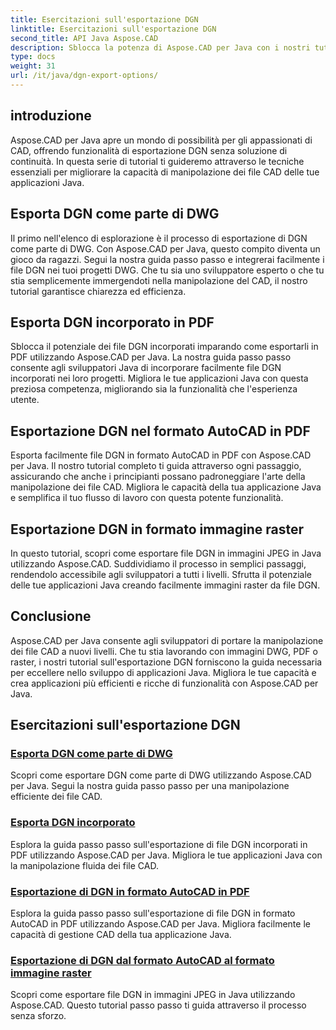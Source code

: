 ```yaml
---
title: Esercitazioni sull'esportazione DGN
linktitle: Esercitazioni sull'esportazione DGN
second_title: API Java Aspose.CAD
description: Sblocca la potenza di Aspose.CAD per Java con i nostri tutorial sull'esportazione DGN. Impara a manipolare in modo efficiente i file CAD, dall'esportazione DGN come parte di DWG alla creazione di immagini raster senza sforzo.
type: docs
weight: 31
url: /it/java/dgn-export-options/
---
```

## introduzione

Aspose.CAD per Java apre un mondo di possibilità per gli appassionati di CAD, offrendo funzionalità di esportazione DGN senza soluzione di continuità. In questa serie di tutorial ti guideremo attraverso le tecniche essenziali per migliorare la capacità di manipolazione dei file CAD delle tue applicazioni Java.

## Esporta DGN come parte di DWG

Il primo nell'elenco di esplorazione è il processo di esportazione di DGN come parte di DWG. Con Aspose.CAD per Java, questo compito diventa un gioco da ragazzi. Segui la nostra guida passo passo e integrerai facilmente i file DGN nei tuoi progetti DWG. Che tu sia uno sviluppatore esperto o che tu stia semplicemente immergendoti nella manipolazione del CAD, il nostro tutorial garantisce chiarezza ed efficienza.

## Esporta DGN incorporato in PDF

Sblocca il potenziale dei file DGN incorporati imparando come esportarli in PDF utilizzando Aspose.CAD per Java. La nostra guida passo passo consente agli sviluppatori Java di incorporare facilmente file DGN incorporati nei loro progetti. Migliora le tue applicazioni Java con questa preziosa competenza, migliorando sia la funzionalità che l'esperienza utente.

## Esportazione DGN nel formato AutoCAD in PDF

Esporta facilmente file DGN in formato AutoCAD in PDF con Aspose.CAD per Java. Il nostro tutorial completo ti guida attraverso ogni passaggio, assicurando che anche i principianti possano padroneggiare l'arte della manipolazione dei file CAD. Migliora le capacità della tua applicazione Java e semplifica il tuo flusso di lavoro con questa potente funzionalità.

## Esportazione DGN in formato immagine raster

In questo tutorial, scopri come esportare file DGN in immagini JPEG in Java utilizzando Aspose.CAD. Suddividiamo il processo in semplici passaggi, rendendolo accessibile agli sviluppatori a tutti i livelli. Sfrutta il potenziale delle tue applicazioni Java creando facilmente immagini raster da file DGN.

## Conclusione

Aspose.CAD per Java consente agli sviluppatori di portare la manipolazione dei file CAD a nuovi livelli. Che tu stia lavorando con immagini DWG, PDF o raster, i nostri tutorial sull'esportazione DGN forniscono la guida necessaria per eccellere nello sviluppo di applicazioni Java. Migliora le tue capacità e crea applicazioni più efficienti e ricche di funzionalità con Aspose.CAD per Java.
## Esercitazioni sull'esportazione DGN
### [Esporta DGN come parte di DWG](./export-dgn-as-part-of-dwg/)
Scopri come esportare DGN come parte di DWG utilizzando Aspose.CAD per Java. Segui la nostra guida passo passo per una manipolazione efficiente dei file CAD.
### [Esporta DGN incorporato](./export-embedded-dgn/)
Esplora la guida passo passo sull'esportazione di file DGN incorporati in PDF utilizzando Aspose.CAD per Java. Migliora le tue applicazioni Java con la manipolazione fluida dei file CAD.
### [Esportazione di DGN in formato AutoCAD in PDF](./exporting-dgn-to-pdf/)
Esplora la guida passo passo sull'esportazione di file DGN in formato AutoCAD in PDF utilizzando Aspose.CAD per Java. Migliora facilmente le capacità di gestione CAD della tua applicazione Java.
### [Esportazione di DGN dal formato AutoCAD al formato immagine raster](./exporting-dgn-to-raster-image/)
Scopri come esportare file DGN in immagini JPEG in Java utilizzando Aspose.CAD. Questo tutorial passo passo ti guida attraverso il processo senza sforzo.